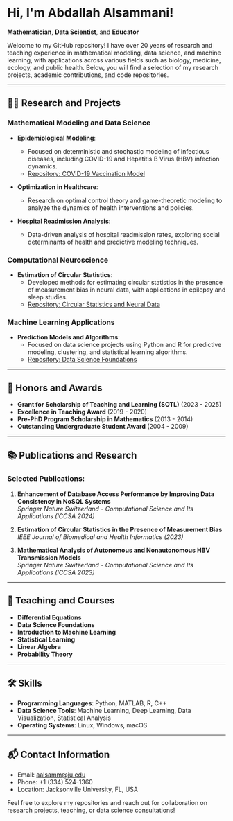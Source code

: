 # Hi, I'm Abdallah Alsammani!
**Mathematician**, **Data Scientist**, and **Educator**

Welcome to my GitHub repository! I have over 20 years of research and teaching experience in mathematical modeling, data science, and machine learning, with applications across various fields such as biology, medicine, ecology, and public health. Below, you will find a selection of my research projects, academic contributions, and code repositories.

---

## 👨‍💻 Research and Projects

### **Mathematical Modeling and Data Science**
- **Epidemiological Modeling**:
  - Focused on deterministic and stochastic modeling of infectious diseases, including COVID-19 and Hepatitis B Virus (HBV) infection dynamics.
  - [Repository: COVID-19 Vaccination Model](https://github.com/abdallahalsammani/covid-vaccination-model)
  
- **Optimization in Healthcare**:
  - Research on optimal control theory and game-theoretic modeling to analyze the dynamics of health interventions and policies.
  
- **Hospital Readmission Analysis**:
  - Data-driven analysis of hospital readmission rates, exploring social determinants of health and predictive modeling techniques.

### **Computational Neuroscience**
- **Estimation of Circular Statistics**:
  - Developed methods for estimating circular statistics in the presence of measurement bias in neural data, with applications in epilepsy and sleep studies.
  - [Repository: Circular Statistics and Neural Data](https://github.com/abdallahalsammani/circular-statistics)

### **Machine Learning Applications**
- **Prediction Models and Algorithms**:
  - Focused on data science projects using Python and R for predictive modeling, clustering, and statistical learning algorithms.
  - [Repository: Data Science Foundations](https://github.com/abdallahalsammani/data-science-foundations)

---

## 🏅 Honors and Awards

- **Grant for Scholarship of Teaching and Learning (SOTL)** (2023 - 2025)
- **Excellence in Teaching Award** (2019 - 2020)
- **Pre-PhD Program Scholarship in Mathematics** (2013 - 2014)
- **Outstanding Undergraduate Student Award** (2004 - 2009)

---

## 📚 Publications and Research

### Selected Publications:
1. **Enhancement of Database Access Performance by Improving Data Consistency in NoSQL Systems**  
   _Springer Nature Switzerland - Computational Science and Its Applications (ICCSA 2024)_
   
2. **Estimation of Circular Statistics in the Presence of Measurement Bias**  
   _IEEE Journal of Biomedical and Health Informatics (2023)_

3. **Mathematical Analysis of Autonomous and Nonautonomous HBV Transmission Models**  
   _Springer Nature Switzerland - Computational Science and Its Applications (ICCSA 2023)_

---

## 📘 Teaching and Courses

- **Differential Equations**
- **Data Science Foundations**
- **Introduction to Machine Learning**
- **Statistical Learning**
- **Linear Algebra**
- **Probability Theory**

---

## 🛠 Skills

- **Programming Languages**: Python, MATLAB, R, C++
- **Data Science Tools**: Machine Learning, Deep Learning, Data Visualization, Statistical Analysis
- **Operating Systems**: Linux, Windows, macOS

---

## 📬 Contact Information
- Email: [aalsamm@ju.edu](mailto:aalsamm@ju.edu)
- Phone: +1 (334) 524-1360
- Location: Jacksonville University, FL, USA

Feel free to explore my repositories and reach out for collaboration on research projects, teaching, or data science consultations!

